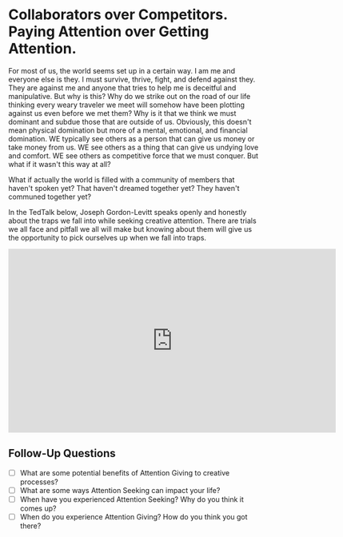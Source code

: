 # Collaborators over Competitors. Paying Attention over Getting Attention.

For most of us, the world seems set up in a certain way. I am me and everyone else is they. I must survive, thrive, fight, and defend against they. They are against me and anyone that tries to help me is deceitful and manipulative. But why is this? Why do we strike out on the road of our life thinking every weary traveler we meet will somehow have been plotting against us even before we met them? Why is it that we think we must dominant and subdue those that are outside of us. Obviously, this doesn't mean physical domination but more of a mental, emotional, and financial domination. WE typically see others as a person that can give us money or take money from us. WE see others as a thing that can give us undying love and comfort. WE see others as competitive force that we must conquer. But what if it wasn't this way at all?

What if actually the world is filled with a community of members that haven't spoken yet? That haven't dreamed together yet? They haven't communed together yet?

In the TedTalk below, Joseph Gordon-Levitt speaks openly and honestly about the traps we fall into while seeking creative attention. There are trials we all face and pitfall we all will make but knowing about them will give us the opportunity to pick ourselves up when we fall into traps.

<iframe width="655" height="368" src="https://www.youtube.com/embed/3VTsIju1dLI" title="YouTube video player" frameborder="0" allow="accelerometer; autoplay; clipboard-write; encrypted-media; gyroscope; picture-in-picture" allowfullscreen></iframe>

## Follow-Up Questions

- [ ] What are some potential benefits of Attention Giving to creative processes?
- [ ] What are some ways Attention Seeking can impact your life?
- [ ] When have you experienced Attention Seeking? Why do you think it comes up?
- [ ] When do you experience Attention Giving? How do you think you got there?